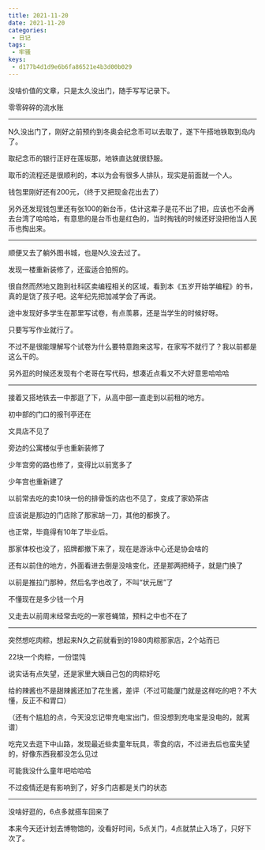 ```yaml
---
title: 2021-11-20
date: 2021-11-20
categories:
 - 日记
tags:
 - 牢骚
keys:
 - d177b4d1d9e6b6fa86521e4b3d00b029
---
```


没啥价值的文章，只是太久没出门，随手写写记录下。

零零碎碎的流水账


---

N久没出门了，刚好之前预约到冬奥会纪念币可以去取了，遂下午搭地铁取到岛内了。

取纪念币的银行正好在莲坂那，地铁直达就很舒服。

取币的流程还是很顺利的，本以为会有很多人排队，现实是前面就一个人。

钱包里刚好还有200元，（终于又把现金花出去了）

另外还发现钱包里还有张100的新台币，估计这辈子是花不出了把，应该也不会再去台湾了哈哈哈，有意思的是台币也是红色的，当时掏钱的时候还好没把他当人民币也掏出来。

---

顺便又去了躺外图书城，也是N久没去过了。

发现一楼重新装修了，还蛮适合拍照的。

很自然而然地又跑到社科区卖编程相关的区域，看到本《五岁开始学编程》的书，真的是饶了孩子吧。这年纪先把加减学会了再说。

途中发现好多学生在那里写试卷，有点羡慕，还是当学生的时候好呀。

只要写写作业就行了。

不过不是很能理解写个试卷为什么要特意跑来这写，在家写不就行了？我以前都是这么干的。

另外逛的时候还发现有个老哥在写代码，想凑近点看又不大好意思哈哈哈

---

接着又搭地铁去一中那逛了下，从高中部一直走到以前租的地方。

初中部的门口的报刊亭还在

文具店不见了

旁边的公寓楼似乎也重新装修了

少年宫旁的路也修了，变得比以前宽多了

少年宫也重新建了

以前常去吃的卖10块一份的排骨饭的店也不见了，变成了家奶茶店

应该说是那边的门店除了那家胡一刀，其他的都换了。

也正常，毕竟得有10年了毕业后。

那家体校也没了，招牌都撤下来了，现在是游泳中心还是协会啥的

还有以前住的地方，外面看进去倒是没啥变化，还是那两把椅子，就是门换了

以前是推拉门那种，然后名字也改了，不叫“状元居”了

不懂现在是多少钱一个月

又走去以前周末经常去吃的一家苍蝇馆，预料之中也不在了

---

突然想吃肉粽，想起来N久之前就看到的1980肉粽那家店，2个站而已

22块一个肉粽，一份馄饨

说实话有点失望，还是家里大姨自己包的肉粽好吃

给的辣酱也不是甜辣酱还加了花生酱，差评（不过可能厦门就是这样吃的吧？不大懂，反正不和胃口）

（还有个尴尬的点，今天没忘记带充电宝出门，但没想到充电宝是没电的，就离谱）

吃完又去逛下中山路，发现最近些卖童年玩具，零食的店，不过进去后也蛮失望的，好像东西我都没怎么见过

可能我没什么童年吧哈哈哈

不过疫情还是有影响到了，好多门店都是关门的状态

---

没啥好逛的，6点多就搭车回来了

本来今天还计划去博物馆的，没看好时间，5点关门，4点就禁止入场了，只好下次了。


